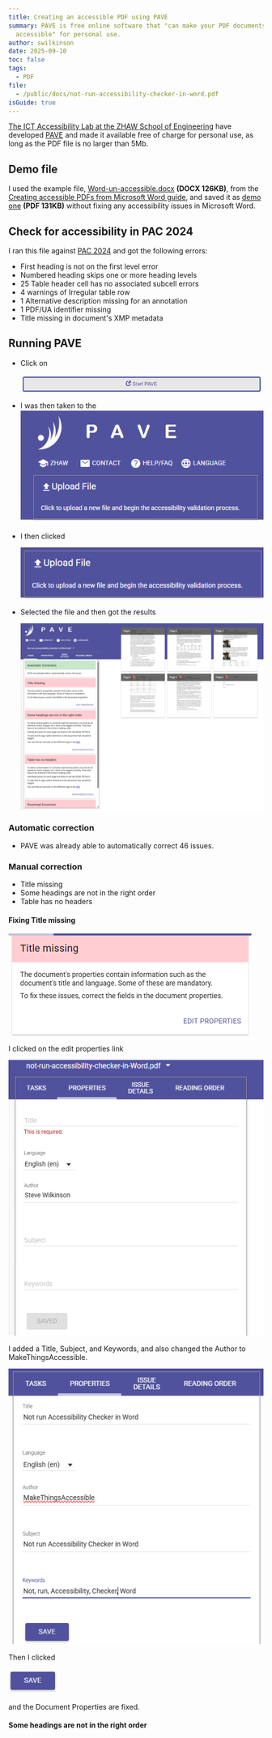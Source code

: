 ```yaml
---
title: Creating an accessible PDF using PAVE
summary: PAVE is free online software that "can make your PDF documents
  accessible" for personal use.
author: swilkinson
date: 2025-09-10
toc: false
tags:
  - PDF
file:
  - /public/docs/not-run-accessibility-checker-in-word.pdf
isGuide: true
---
```

[The ICT Accessibility Lab at the ZHAW School of Engineering](http://accessibility.zhaw.ch/) have developed [PAVE](https://pave-pdf.org/) and made it available free of charge for personal use, as long as the PDF file is no larger than 5Mb.

## Demo file

I used the example file, [Word-un-accessible.docx](/docs/word-un-accessible.docx) **(DOCX 126KB)**, from the [Creating accessible PDFs from Microsoft Word guide](/guides/creating-accessible-pdfs-from-microsoft-word/), and saved it as [demo one](/docs/not-run-accessibility-checker-in-Word.pdf) **(PDF 131KB)** without fixing any accessibility issues in Microsoft Word.

## Check for accessibility in PAC 2024

I ran this file against [PAC 2024](https://pac.pdf-accessibility.org/en) and got the following errors:

* First heading is not on the first level error
* Numbered heading skips one or more heading levels
* 25 Table header cell has no associated subcell errors
* 4 warnings of Irregular table row
* 1 Alternative description missing for an annotation
* 1 PDF/UA identifier missing
* Title missing in document's XMP metadata

## Running PAVE

* Click on 

  ![Start PAVE](src/guideImg/1.start.png)
* I was then taken to the 
  ![Upload file page](src/guideImg/2.upload-file-1.png)
* I then clicked 

  ![Upload file - click to upload a new file and begin the accessibility validation process.](src/guideImg/3.upload-file-2.png)
* Selected the file and then got the results

  ![Results of running PAVE](src/guideImg/4.results.png)

### Automatic correction

* PAVE was already able to automatically correct 46 issues.

### Manual correction

* Title missing
* Some headings are not in the right order
* Table has no headers

#### Fixing Title missing

![Title missing section including edit properties link](src/guideImg/5.fix-title.png)

I clicked on the edit properties link

![t](src/guideImg/6.title-properties.png)

I added a Title, Subject, and Keywords, and also changed the Author to MakeThingsAccessible.

![Properties form with fields for title, language, author, subject, keywords and save button with the fields completed](src/guideImg/7.title-properties-fixed.png)

Then I clicked 

![Save button](src/guideImg/8.title-properties-fixed-save-button.png)

and the Document Properties are fixed.

#### Some headings are not in the right order

